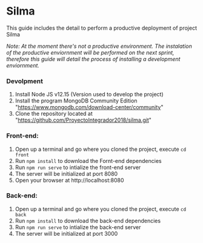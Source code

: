 # Silma
This guide includes the detail to perform a productive deployment of project Silma 

<em>Note: At the moment there's not a productive environment. The instalation of the productive enviornment will be performed on the next sprint, therefore this guide will detail the process of installing a development enviornment.</em>

### Devolpment

1. Install Node JS v12.15 (Version used to develop the project)
2. Install the program MongoDB Community Edition "https://www.mongodb.com/download-center/community"
3. Clone the repository located at "https://github.com/ProyectoIntegrador2018/silma.git"

### Front-end:
1. Open up a terminal and go where you cloned the project, execute `cd front`
2. Run `npm install` to download the Fornt-end dependencies
3. Run `npm run serve` to intialize the front-end server
4. The server will be initialized at port 8080
5. Open your browser at http://localhost:8080

### Back-end:
1. Open up a terminal and go where you cloned the project, execute `cd back`
2. Run `npm install` to download the back-end dependencies
3. Run `npm run serve` to intialize the back-end server
4. The server will be initialized at port 3000